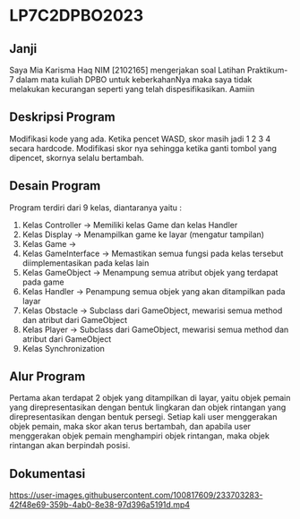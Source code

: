 # LP7C2DPBO2023
## Janji
Saya Mia Karisma Haq NIM [2102165] mengerjakan soal Latihan Praktikum-7 dalam mata kuliah DPBO untuk keberkahanNya maka saya tidak melakukan kecurangan seperti yang telah dispesifikasikan. Aamiin
## Deskripsi Program
Modifikasi kode yang ada. Ketika pencet WASD, skor masih jadi 1 2 3 4 secara hardcode.  Modifikasi skor nya sehingga ketika ganti tombol yang dipencet, skornya selalu bertambah.
## Desain Program
Program terdiri dari 9 kelas, diantaranya yaitu :
1. Kelas Controller -> Memiliki kelas Game dan kelas Handler
2. Kelas Display -> Menampilkan game ke layar (mengatur tampilan)
3. Kelas Game -> 
4. Kelas GameInterface -> Memastikan semua fungsi pada kelas tersebut diimplementasikan pada kelas lain
5. Kelas GameObject -> Menampung semua atribut objek yang terdapat pada game
6. Kelas Handler -> Penampung semua objek yang akan ditampilkan pada layar
7. Kelas Obstacle -> Subclass dari GameObject, mewarisi semua method dan atribut dari GameObject
8. Kelas Player -> Subclass dari GameObject, mewarisi semua method dan atribut dari GameObject
9. Kelas Synchronization
## Alur Program
Pertama akan terdapat 2 objek yang ditampilkan di layar, yaitu objek pemain yang direpresentasikan dengan bentuk lingkaran dan objek rintangan yang direpresentasikan dengan bentuk persegi. Setiap kali user menggerakan objek pemain, maka skor akan terus bertambah, dan apabila user menggerakan objek pemain menghampiri objek rintangan, maka objek rintangan akan berpindah posisi.
## Dokumentasi
https://user-images.githubusercontent.com/100817609/233703283-42f48e69-359b-4ab0-8e38-97d396a5191d.mp4

